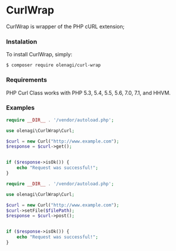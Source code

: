 # CurlWrap

CurlWrap is wrapper of the PHP cURL extension;

### Instalation
To install CurlWrap, simply:

    $ composer require olenagi/curl-wrap
### Requirements

PHP Curl Class works with PHP 5.3, 5.4, 5.5, 5.6, 7.0, 7.1, and HHVM.

### Examples

```php
require __DIR__ . '/vendor/autoload.php';

use olenagi\CurlWrap\Curl;

$curl = new Curl("http://www.example.com");
$response = $curl->get();


if ($response->isOk()) {
    echo "Request was successful!";
} 
```

```php
require __DIR__ . '/vendor/autoload.php';

use olenagi\CurlWrap\Curl;

$curl = new Curl("http://www.example.com");
$curl->setFile($filePath);
$response = $curl->post();


if ($response->isOk()) {
    echo "Request was successful!";
} 
```